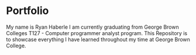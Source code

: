 # Portfolio

My name is Ryan Haberle I am currently graduating from George Brown Colleges T127 - Computer programmer analyst program. This Repository is to showcase everything I have learned throughout my time at George Brown College.
